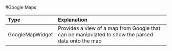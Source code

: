 #Google Maps

|Type|Explanation|
|:---|:----------|
|GoogleMapWidget|Provides a view of a map from Google that can be manipulated to show the parsed data onto the map|

